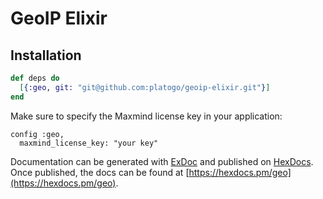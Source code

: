 # GeoIP Elixir


## Installation


```elixir
def deps do
  [{:geo, git: "git@github.com:platogo/geoip-elixir.git"}]
end
```

Make sure to specify the Maxmind license key in your application:

```
config :geo,
  maxmind_license_key: "your key"
```

Documentation can be generated with [ExDoc](https://github.com/elixir-lang/ex_doc)
and published on [HexDocs](https://hexdocs.pm). Once published, the docs can
be found at [https://hexdocs.pm/geo](https://hexdocs.pm/geo).

